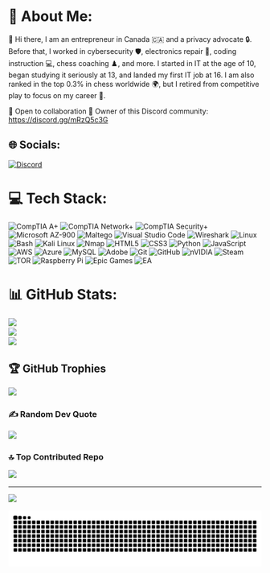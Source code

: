 # 👾 About Me:
👋 Hi there, I am an entrepreneur in Canada 🇨🇦 and a privacy advocate 🔒. Before that, I worked in cybersecurity 🛡️, electronics repair 🔧, coding instruction 💻, chess coaching ♟️, and more. I started in IT at the age of 10, began studying it seriously at 13, and landed my first IT job at 16. I am also ranked in the top 0.3% in chess worldwide 🌍, but I retired from competitive play to focus on my career 🚀.

🤝 Open to collaboration
🔗 Owner of this Discord community:
https://discord.gg/mRzQ5c3G

## 🌐 Socials:
[![Discord](https://img.shields.io/badge/Discord-%237289DA.svg?logo=discord&logoColor=white)](https://discord.gg/https://discord.com/users/718509603654205502) 

# 💻 Tech Stack:
![CompTIA A+](https://img.shields.io/badge/CompTIA-A+-E7282D?style=flat-square&logo=CompTIA&logoColor=white)
![CompTIA Network+](https://img.shields.io/badge/CompTIA-Network+-E7282D?style=flat-square&logo=CompTIA&logoColor=white)
![CompTIA Security+](https://img.shields.io/badge/CompTIA-Security+-E7282D?style=flat-square&logo=CompTIA&logoColor=white)
![Microsoft AZ-900](https://img.shields.io/badge/Microsoft-AZ--900-0078D4?style=flat-square&logo=microsoft&logoColor=white)
![Maltego](https://img.shields.io/badge/Maltego-1F1F1F?style=flat-square&logo=maltego&logoColor=white)
![Visual Studio Code](https://img.shields.io/badge/VSCode-%23007ACC.svg?style=flat-square&logo=visual-studio-code&logoColor=white)
![Wireshark](https://img.shields.io/badge/Wireshark-1679A7?style=flat-square&logo=wireshark&logoColor=white)
![Linux](https://img.shields.io/badge/Linux-FCC624?style=flat-square&logo=linux&logoColor=black)
![Bash](https://img.shields.io/badge/bash-%23121011.svg?style=flat-square&logo=gnu-bash&logoColor=white)
![Kali Linux](https://img.shields.io/badge/Kali-black?style=flat-square&logo=kalilinux&logoColor=white)
![Nmap](https://img.shields.io/badge/Nmap-004370?style=flat-square&logo=nmap&logoColor=white)
![HTML5](https://img.shields.io/badge/html5-%23E34F26.svg?style=flat-square&logo=html5&logoColor=white)
![CSS3](https://img.shields.io/badge/css3-%231572B6.svg?style=flat-square&logo=css3&logoColor=white)
![Python](https://img.shields.io/badge/python-3670A0?style=flat-square&logo=python&logoColor=ffdd54) ![JavaScript](https://img.shields.io/badge/javascript-%23323330.svg?style=flat-square&logo=javascript&logoColor=%23F7DF1E) ![AWS](https://img.shields.io/badge/AWS-%23FF9900.svg?style=flat-square&logo=amazon-aws&logoColor=white) ![Azure](https://img.shields.io/badge/azure-%230072C6.svg?style=flat-square&logo=microsoftazure&logoColor=white) ![MySQL](https://img.shields.io/badge/mysql-4479A1.svg?style=flat-square&logo=mysql&logoColor=white) ![Adobe](https://img.shields.io/badge/adobe-%23FF0000.svg?style=flat-square&logo=adobe&logoColor=white) ![Git](https://img.shields.io/badge/git-%23F05033.svg?style=flat-square&logo=git&logoColor=white) ![GitHub](https://img.shields.io/badge/github-%23121011.svg?style=flat-square&logo=github&logoColor=white) ![nVIDIA](https://img.shields.io/badge/nVIDIA-%2376B900.svg?style=flat-square&logo=nVIDIA&logoColor=white) ![Steam](https://img.shields.io/badge/steam-%23000000.svg?style=flat-square&logo=steam&logoColor=white) ![TOR](https://img.shields.io/badge/tor-%237E4798.svg?style=flat-square&logo=tor-project&logoColor=white) ![Raspberry Pi](https://img.shields.io/badge/-Raspberry_Pi-C51A4A?style=flat-square&logo=Raspberry-Pi) ![Epic Games](https://img.shields.io/badge/epicgames-%23313131.svg?style=flat-square&logo=epicgames&logoColor=white) ![EA](https://img.shields.io/badge/ea-%23000000.svg?style=flat-square&logo=ea&logoColor=white)
# 📊 GitHub Stats:
![](https://github-readme-stats.vercel.app/api?username=im1g&theme=transparent&hide_border=false&include_all_commits=false&count_private=false)<br/>
![](https://nirzak-streak-stats.vercel.app/?user=im1g&theme=transparent&hide_border=false)<br/>
![](https://github-readme-stats.vercel.app/api/top-langs/?username=im1g&theme=transparent&hide_border=false&include_all_commits=false&count_private=false&layout=compact)

## 🏆 GitHub Trophies
![](https://github-profile-trophy.vercel.app/?username=im1g&theme=radical&no-frame=false&no-bg=true&margin-w=4)

### ✍️ Random Dev Quote
![](https://quotes-github-readme.vercel.app/api?type=horizontal&theme=radical)

### 🔝 Top Contributed Repo
![](https://github-contributor-stats.vercel.app/api?username=im1g&limit=5&theme=dark&combine_all_yearly_contributions=true)

---
[![](https://visitcount.itsvg.in/api?id=im1g&icon=0&color=0)](https://visitcount.itsvg.in)

<picture>
  <source media="(prefers-color-scheme: dark)" srcset="https://raw.githubusercontent.com/im1g/im1g/output/github-snake-dark.svg" />
  <source media="(prefers-color-scheme: light)" srcset="https://raw.githubusercontent.com/im1g/im1g/output/github-snake.svg" />
  <img alt="github-snake" src="https://raw.githubusercontent.com/im1g/im1g/output/github-snake.svg" />
</picture>


